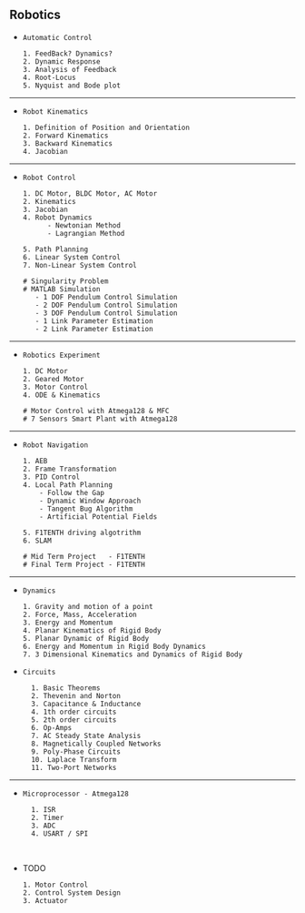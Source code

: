 ## Robotics

- `Automatic Control`

      1. FeedBack? Dynamics?
      2. Dynamic Response
      3. Analysis of Feedback
      4. Root-Locus
      5. Nyquist and Bode plot

---

- `Robot Kinematics`

      1. Definition of Position and Orientation 
      2. Forward Kinematics
      3. Backward Kinematics
      4. Jacobian
      
---

- `Robot Control`
  
      1. DC Motor, BLDC Motor, AC Motor 
      2. Kinematics
      3. Jacobian
      4. Robot Dynamics
            - Newtonian Method 
            - Lagrangian Method 
            
      5. Path Planning            
      6. Linear System Control 
      7. Non-Linear System Control 

      # Singularity Problem 
      # MATLAB Simulation 
         - 1 DOF Pendulum Control Simulation 
         - 2 DOF Pendulum Control Simulation
         - 3 DOF Pendulum Control Simulation
         - 1 Link Parameter Estimation
         - 2 Link Parameter Estimation
          
---

- `Robotics Experiment`

      1. DC Motor
      2. Geared Motor
      3. Motor Control
      4. ODE & Kinematics
  
      # Motor Control with Atmega128 & MFC
      # 7 Sensors Smart Plant with Atmega128
---

- `Robot Navigation`

      1. AEB
      2. Frame Transformation
      3. PID Control
      4. Local Path Planning
          - Follow the Gap
          - Dynamic Window Approach
          - Tangent Bug Algorithm
          - Artificial Potential Fields

      5. F1TENTH driving algotrithm
      6. SLAM

      # Mid Term Project   - F1TENTH 
      # Final Term Project - F1TENTH

---

- `Dynamics`

      1. Gravity and motion of a point 
      2. Force, Mass, Acceleration 
      3. Energy and Momentum 
      4. Planar Kinematics of Rigid Body 
      5. Planar Dynamic of Rigid Body 
      6. Energy and Momentum in Rigid Body Dynamics 
      7. 3 Dimensional Kinematics and Dynamics of Rigid Body

- `Circuits`
      
        1. Basic Theorems
        2. Thevenin and Norton
        3. Capacitance & Inductance
        4. 1th order circuits
        5. 2th order circuits      
        6. Op-Amps
        7. AC Steady State Analysis
        8. Magnetically Coupled Networks
        9. Poly-Phase Circuits
        10. Laplace Transform 
        11. Two-Port Networks
--- 

- `Microprocessor - Atmega128`

        1. ISR
        2. Timer
        3. ADC
        4. USART / SPI

<br>

- TODO 

      1. Motor Control 
      2. Control System Design
      3. Actuator 

      
